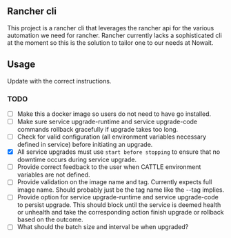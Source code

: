 ## Rancher cli

This project is a rancher cli that leverages the rancher api for the various automation we need for rancher.  Rancher currently lacks a sophisticated cli at the moment so this is the solution to tailor one to our needs at Nowait.

## Usage

Update with the correct instructions.

### TODO
- [ ] Make this a docker image so users do not need to have go installed.
- [ ] Make sure service upgrade-runtime and service upgrade-code commands rollback gracefully if upgrade takes too long.
- [ ] Check for valid configuration (all environment variables necessary defined in service) before initiating an upgrade.
- [x] All service upgrades must use `start before stopping` to ensure that no downtime occurs during service upgrade.
- [ ] Provide correct feedback to the user when CATTLE environment variables are not defined.
- [ ] Provide validation on the image name and tag.  Currently expects full image name. Should probably just be the tag name like the --tag implies.
- [ ] Provide option for service upgrade-runtime and service upgrade-code to persist upgrade. This should block until the service is deemed health or unhealth and take the corresponding action finish upgrade or rollback based on the outcome.
- [ ] What should the batch size and interval be when upgraded?
